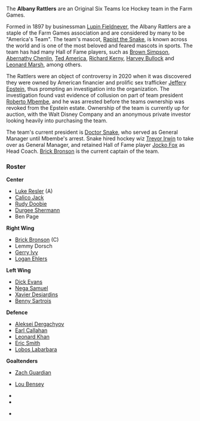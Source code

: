 The **Albany Rattlers** are an Original Six Teams Ice Hockey team in the Farm Games.

Formed in 1897 by businessman [Lupin Fieldnever](#a), the Albany Rattlers are a staple of the Farm Games association and are considered by many to be "America's Team". The team's mascot, [Rapist the Snake](#a), is known across the world and is one of the most beloved and feared mascots in sports. The team has had many Hall of Fame players, such as [Brown Simpson](brown_simpson), [Abernathy Chenlin](#a), [Ted America](#a), [Richard Kerny](#a), [Harvey Bullock](#a) and [Leonard Marsh](#a), among others.

The Rattlers were an object of controversy in 2020 when it was discovered they were owned by American financier and prolific sex trafficker [Jeffery Epstein](#a), thus prompting an investigation into the organization. The investigation found vast evidence of collusion on part of team president [Roberto Mbembe](#a), and he was arrested before the teams ownership was revoked from the Epstein estate. Ownership of the team is currently up for auction, with the Walt Disney Company and an anonymous private investor looking heavily into purchasing the team.

The team's current president is [Doctor Snake](#a), who served as General Manager until Mbembe's arrest. Snake hired hockey wiz [Trevor Irwin](#a) to take over as General Manager, and retained Hall of Fame player [Jocko Fox](jocko_fox) as Head Coach. [Brick Bronson](#a) is the current captain of the team.

### Roster ###
**Center**

- [Luke Resler](#a) (A)
- [Calico Jack](#a)
- [Rudy Doobie](#a)
- [Durgee Shermann](#a)
- Ben Page

**Right Wing**

- [Brick Bronson](#a) (C)
- Lemmy Dorsch
- [Gerry Ivy](#a)
- [Logan Ehlers](#a)

**Left Wing**

- [Dick Evans](#a)
- [Nega Samuel](#a)
- [Xavier Desjardins](#a)
- [Benny Sartrois](#a)

**Defence**

- [Aleksei Dergachyov](#a)
- [Earl Callahan](#a)
- [Leonard Khan](#a)
- [Eric Smith](#a)
- [Lobos Labarbara](#a)

**Goaltenders**

- [Zach Guardian](#a)
- [Lou Bensey](#a)

- 

- 

*